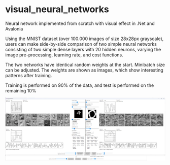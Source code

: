 # visual_neural_networks
Neural network implemented from scratch with visual effect in .Net and Avalonia

Using the MNIST dataset (over 100.000 images of size 28x28px grayscale), users can make side-by-side comparison of two simple neural networks consisting of two simple dense layers with 20 hidden neurons, varying the image pre-processing, learning rate, and cost functions.

The two networks have identical random weights at the start. Minibatch size can be adjusted. The weights are shown as images, which show interesting patterns after training. 

Training is performed on 90% of the data, and test is performed on the remaining 10%

![Alt text](screenshot.png?raw=true)
